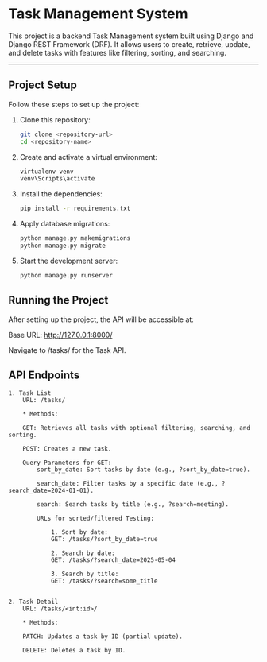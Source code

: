 # Task Management System

This project is a backend Task Management system built using Django and Django REST Framework (DRF). It allows users to create, retrieve, update, and delete tasks with features like filtering, sorting, and searching.

---

## Project Setup

Follow these steps to set up the project:

1. Clone this repository:
   ```bash
   git clone <repository-url>   
   cd <repository-name>

2. Create and activate a virtual environment:
    ```bash
    virtualenv venv
    venv\Scripts\activate

3. Install the dependencies:
    ```bash
    pip install -r requirements.txt

4. Apply database migrations:
    ```bash
    python manage.py makemigrations
    python manage.py migrate

5. Start the development server:
    ```bash
    python manage.py runserver

## Running the Project
After setting up the project, the API will be accessible at:

Base URL: http://127.0.0.1:8000/

Navigate to /tasks/ for the Task API.

## API Endpoints
    1. Task List
        URL: /tasks/

        * Methods:

        GET: Retrieves all tasks with optional filtering, searching, and sorting.

        POST: Creates a new task.

        Query Parameters for GET:
            sort_by_date: Sort tasks by date (e.g., ?sort_by_date=true).

            search_date: Filter tasks by a specific date (e.g., ?search_date=2024-01-01).

            search: Search tasks by title (e.g., ?search=meeting).

            URLs for sorted/filtered Testing:

                1. Sort by date:
                GET: /tasks/?sort_by_date=true

                2. Search by date:
                GET: /tasks/?search_date=2025-05-04

                3. Search by title:
                GET: /tasks/?search=some_title


    2. Task Detail
        URL: /tasks/<int:id>/

        * Methods:

        PATCH: Updates a task by ID (partial update).

        DELETE: Deletes a task by ID.
